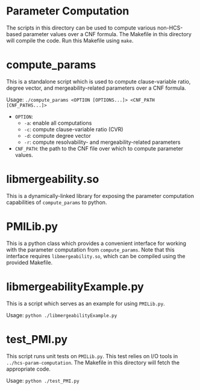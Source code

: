 # Parameter Computation
The scripts in this directory can be used to compute various non-HCS-based parameter values over a CNF formula.
The Makefile in this directory will compile the code. Run this Makefile using `make`.

# compute_params
This is a standalone script which is used to compute clause-variable ratio, degree vector, and mergeability-related parameters over a CNF formula.

Usage: `./compute_params <OPTION [OPTIONS...]> <CNF_PATH [CNF_PATHS...]>`
  * `OPTION`:
    * `-a`: enable all computations
    * `-c`: compute clause-variable ratio (CVR)
    * `-d`: compute degree vector
    * `-r`: compute resolvability- and mergeability-related parameters
  * `CNF_PATH`: the path to the CNF file over which to compute parameter values.

# libmergeability.so
This is a dynamically-linked library for exposing the parameter computation capabilities of `compute_params` to python.

# PMILib.py
This is a python class which provides a convenient interface for working with the parameter computation from `compute_params`.
Note that this interface requires `libmergeability.so`, which can be compiled using the provided Makefile.

# libmergeabilityExample.py
This is a script which serves as an example for using `PMILib.py`.

Usage: `python ./libmergeabilityExample.py`

# test_PMI.py
This script runs unit tests on `PMILib.py`. This test relies on I/O tools in `../hcs-param-computation`. The Makefile in this directory will fetch the appropriate code.

Usage: `python ./test_PMI.py`
